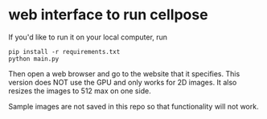 # web interface to run cellpose

If you'd like to run it on your local computer, run
~~~
pip install -r requirements.txt
python main.py
~~~

Then open a web browser and go to the website that it specifies. This version does NOT use the GPU and only works for 2D images. It also resizes the images to 512 max on one side.

Sample images are not saved in this repo so that functionality will not work.
